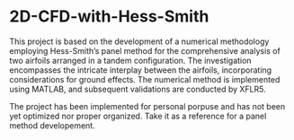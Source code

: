# 2D-CFD-with-Hess-Smith
This project is based on the development of a numerical methodology employing Hess-Smith’s  panel method for the comprehensive analysis of two airfoils arranged in a tandem configuration. The  investigation encompasses the intricate interplay between the airfoils, incorporating considerations  for ground effects. The numerical method is implemented using MATLAB, and subsequent validations are conducted by XFLR5.

The project has been implemented for personal porpuse and has not been yet optimized nor proper organized. Take it as a reference for a panel method developement.

 

